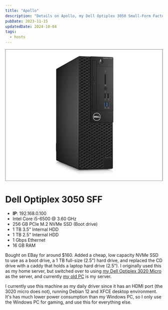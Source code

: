 ```yaml
---
title: "Apollo"
description: "Details on Apollo, my Dell Optiplex 3050 Small-Form Factor PC."
pubDate: 2023-11-15
updatedDate: 2024-10-04
tags:
  - hosts
---
```


![Dell Optiplex 3050 SFF](../../img/wiki/optiplex3050sff.jpg)

# Dell Optiplex 3050 SFF

- **IP**: 192.168.0.100
- Intel Core i5-6500 @ 3.60 GHz
- 256 GB PCIe M.2 NVMe SSD (Boot drive)
- 1 TB 3.5" Internal HDD
- 1 TB 2.5" Internal HDD
- 1 Gbps Ethernet
- 16 GB RAM

Bought on EBay for around $160. Added a cheap, low capacity NVMe SSD to use as a boot drive, a 1 TB full-size (2.5") hard drive, and replaced the CD drive with a caddy that holds a laptop hard drive (2.5"). I originally used this as my home server, but switched over to using <a href="korben">my Dell Optiplex 3020 Micro</a> as the server, and currently <a href="athena">my old PC</a> is my server.

I currently use this machine as my daily driver since it has an HDMI port (the 3020 micro does not), running Debian 12 and XFCE desktop environment. It's has much lower power consumption than my Windows PC, so I only use the Windows PC for gaming, and use this for everything else.
